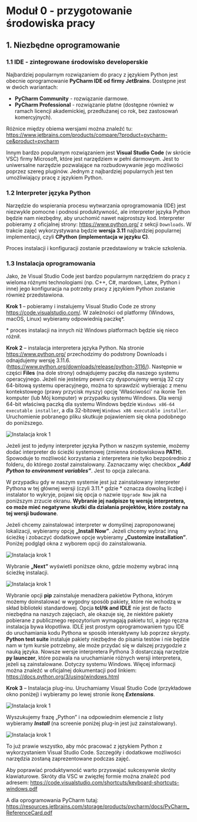 # Moduł 0 - przygotowanie środowiska pracy


## 1. Niezbędne oprogramowanie

### 1.1 IDE - zintegrowane środowisko developerskie

Najbardziej popularnym rozwiązaniem do pracy z językiem Python jest obecnie oprogramowanie **PyCharm IDE od firmy JetBrains**. Dostępne jest w dwóch wariantach:
* **PyCharm Community** - rozwiązanie darmowe.
* **PyCharm Professional** - rozwiązanie płatne (dostępne również w ramach licencji akademickiej, przedłużanej co rok, bez zastosowań komercyjnych).

Różnice między obiema wersjami można znaleźć tu: https://www.jetbrains.com/products/compare/?product=pycharm-ce&product=pycharm

Innym bardzo popularnym rozwiązaniem jest **Visual Studio Code** (w skrócie VSC) firmy Microsoft, które jest narzędziem w pełni darmowym. Jest to uniwersalne narzędzie pozwalające na rozbudowywanie jego możliwości poprzez szereg pluginów. Jednym z najbardziej popularnych jest ten umożliwiający pracę z językiem Python.

### 1.2 Interpreter języka Python

Narzędzie do wspierania procesu wytwarzania oprogramowania (IDE) jest niezwykle pomocne i podnosi produktywność, ale interpreter języka Python będzie nam niezbędny, aby uruchomić nawet najprostszy kod.
Interpreter pobieramy z oficjalnej strony: https://www.python.org/ z sekcji `Downloads`. W trakcie zajęć wykorzystywana będzie **wersja 3.11** najbardziej popularnej implementacji, czyli **CPython (implementacja w języku C)**.

Proces instalacji i konfiguracji zostanie przedstawiony w trakcie szkolenia.

### 1.3 Instalacja oprogramowania

Jako, że Visual Studio Code jest bardzo popularnym narzędziem do pracy z wieloma różnymi technologiami (np. C++, C#, mardown, Latex, Python i inne) jego konfiguracja na potrzeby pracy z językiem Python zostanie również przedstawiona.

**Krok 1** – pobieramy i instalujemy Visual Studio Code ze strony https://code.visualstudio.com/. W zależności od platformy (Windows, macOS, Linux) wybieramy odpowiednią paczkę*.

\* proces instalacji na innych niż Windows platformach będzie się nieco różnił.

**Krok 2** – instalacja interpretera języka Python. 
Na stronie https://www.python.org/ przechodzimy do podstrony Downloads i odnajdujemy wersję 3.11.6. (https://www.python.org/downloads/release/python-3116/). Następnie w części **Files** (na dole strony) odnajdujemy paczkę dla naszego systemu operacyjnego. Jeżeli nie jesteśmy pewni czy dysponujemy wersją 32 czy 64-bitową systemu operacyjnego, można to sprawdzić wybierając z menu kontekstowego (prawy przycisk myszy) opcję 'Właściwości' na ikonie Ten komputer (lub Mój komputer) w przypadku systemu Windows. Dla wersji 64-bit właściwą paczką dla systemu Windows będzie `Windows x86-64 executable installer`, a dla 32-bitowej `Windows x86 executable installer`.
Uruchomienie pobranego pliku skutkuje pojawieniem się okna podobnego do poniższego.

![Instalacja krok 1](lab_00_1.png)
 
Jeżeli jest to jedyny interpreter języka Python w naszym systemie, możemy dodać interpreter do ścieżki systemowej (zmienna środowiskowa **PATH**). Spowoduje to możliwość korzystania z interpretera nie tylko bezpośrednio z folderu, do którego został zainstalowany. Zaznaczamy więc checkbox _**„Add Python to environment variables”**_. Jest to opcja zalecana. 

W przypadku gdy w naszym systemie jest już zainstalowany interpreter Pythona w tej głównej wersji (czyli 3.11.* gdzie * oznacza dowolną liczbę) i instalator to wykryje, pojawi się opcja o nazwie `Upgrade Now` jak na poniższym zrzucie ekranu. **Wybranie jej nadpisze tę wersję interpretera, co może mieć negatywne skutki dla działania projektów, które zostały na tej wersji budowane**.

Jeżeli chcemy zainstalować interpreter w domyślnej zaproponowanej lokalizacji, wybieramy opcję **„Install Now”**. Jeżeli chcemy wybrać inną ścieżkę i zobaczyć dodatkowe opcje wybieramy **„Customize installation”**. Poniżej podgląd okna z wyborem opcji do zainstalowania.

![Instalacja krok 1](lab_00_2.png)

Wybranie **„Next”** wyświetli poniższe okno, gdzie możemy wybrać inną ścieżkę instalacji.

![Instalacja krok 1](lab_00_3.png)

Wybranie opcji **pip** zainstaluje menadżera pakietów Pythona, którym możemy doinstalować w wygodny sposób pakiety, które nie wchodzą w skład biblioteki standardowej. Opcja **tcl/tk and IDLE** nie jest de facto niezbędna na naszych zajęciach, ale okazuje się, że niektóre pakiety pobierane z publicznego repozytorium wymagają pakietu tcl, a jego ręczna instalacja bywa kłopotliwa. IDLE jest prostym oprogramowaniem typu IDE do uruchamiania kodu Pythona w sposób interaktywny lub poprzez skrypty. **Python test suite** instaluje pakiety niezbędne do pisania testów i nie będzie nam w tym kursie potrzebny, ale może przydać się w dalszej przygodzie z nauką języka. Nowsze wersje interpretera Pythona 3 dostarczają narzędzie **py launczer**, które pozwala na uruchamianie różnych wersji interpretera, jeżeli są zainstalowane. Dotyczy systemu Windows. Więcej informacji można znaleźć w oficjalnej dokumentacji pod linkiem: https://docs.python.org/3/using/windows.html

**Krok 3** – Instalacja plug-inu.
Uruchamiamy Visual Studio Code (przykładowe okno poniżej) i wybieramy po lewej stronie ikonę _**Extensions**_. 

![Instalacja krok 1](lab_00_4.png) 
 
Wyszukujemy frazę „Python” i na odpowiednim elemencie z listy wybieramy _**Install**_ (na screenie poniżej plug-in jest już zainstalowany).
 
![Instalacja krok 1](lab_00_5.png)

To już prawie wszystko, aby móc pracować z językiem Python z wykorzystaniem Visual Studio Code. Szczegóły i dodatkowe możliwości narzędzia zostaną zaprezentowane podczas zajęć.

Aby poprawiać produktywność warto przyswajać sukcesywnie skróty klawiaturowe.
Skróty dla VSC w zwięzłej formie można znaleźć pod adresem: https://code.visualstudio.com/shortcuts/keyboard-shortcuts-windows.pdf

A dla oprogramowania PyCharm tutaj: https://resources.jetbrains.com/storage/products/pycharm/docs/PyCharm_ReferenceCard.pdf